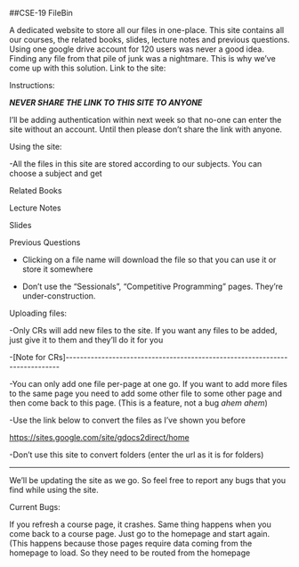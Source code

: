 ##CSE-19 FileBin


A dedicated website to store all our files in one-place. This site contains all our courses, the related books, slides, lecture notes and previous questions. Using one google drive account for 120 users was never a good idea. Finding any file from that pile of junk was a nightmare. This is why we’ve come up with this solution. Link to the site: 

 



Instructions: 

***NEVER SHARE THE LINK TO THIS SITE TO ANYONE*** 

I’ll be adding authentication within next week so that no-one can enter the site without an account. Until then please don’t share the link with anyone. 

Using the site: 

-All the files in this site are stored according to our subjects. You can choose a subject and get  

Related Books 

Lecture Notes 

Slides 

Previous Questions 

- Clicking on a file name will download the file so that you can use it or store it somewhere 

- Don’t use the “Sessionals”, “Competitive Programming” pages. They’re under-construction. 

 

Uploading files: 

-Only CRs will add new files to the site. If you want any files to be added, just give it to them and they’ll do it for you 

-[Note for CRs]---------------------------------------------------------------------------- 

-You can only add one file per-page at one go. If you want to add more files to the same page you need to add some other file to some other page and then come back to this page. (This is a feature, not a bug *ahem ahem*) 

-Use the link below to convert the files as I’ve shown you before 

https://sites.google.com/site/gdocs2direct/home 

-Don’t use this site to convert folders (enter the url as it is for folders) 

-------------------------------------------------------------------------------------------- 

We’ll be updating the site as we go. So feel free to report any bugs that you find while using the site.  

Current Bugs: 

If you refresh a course page, it crashes. Same thing happens when you come back to a course page. Just go to the homepage and start again. (This happens because those pages require data coming from the homepage to load. So they need to be routed from the homepage 

 
